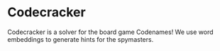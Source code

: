 # Codecracker
Codecracker is a solver for the board game Codenames! We use word embeddings to generate hints for the spymasters.